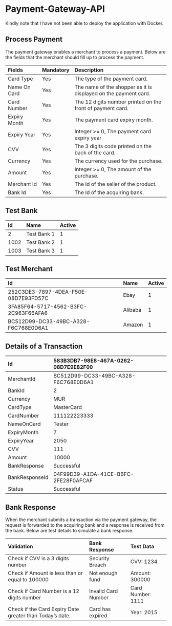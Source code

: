 # Payment-Gateway-API
Kindly note that I have not been able to deploy the application with Docker.

## Process Payment

The payment gateway enables a merchant to process a payment. Below are the fields that the merchant should fill up to process the payment.

|Fields	        |Mandatory	   |Description
| :--- | :--- | :--- |
|Card Type	    |Yes	       |The type of the payment card.
|Name On Card	|Yes	       |The name of the shopper as it is displayed on the payment card.
|Card Number	|Yes	       |The 12 digits number printed on the front of payment card.
|Expiry Month	|Yes	       |The payment card expiry month.
|Expiry Year	|Yes	       |Integer >= 0, The payment card expiry year                           
|CVV	        |Yes	       |The 3 digits code printed on the back of the card.
|Currency	    |Yes	       |The currency used for the purchase. 
|Amount	      |Yes	       |Integer >= 0, The amount of the purchase.                           
|Merchant Id	|Yes	       |The Id of the seller of the product.
|Bank	Id      |Yes	       |The Id of the acquiring bank.

## Test Bank

|Id	    |Name	       |Active
| :--- | :--- | :--- |
|2	    |Test Bank 1   |1
|1002	|Test Bank 2   |1
|1003	|Test Bank 3   |1

## Test Merchant
|Id	                                    |Name	     |Active
| :--- | :--- | :--- |
|252C3DE3-7897-4DEA-F50E-08D7E93FD57C	|Ebay	     |1
|3FA85F64-5717-4562-B3FC-2C963F66AFA6	|Alibaba	 |1
|BC512D99-DC33-49BC-A328-F6C768E0D6A1	|Amazon	     |1

## Details of a Transaction

|Id	                 |583B3DB7-98E8-467A-0262-08D7E9E82F00	
| :--- | :--- |	
|MerchantId          |BC512D99-DC33-49BC-A328-F6C768E0D6A1
|BankId	             |2	
|Currency	         |MUR	
|CardType	         |MasterCard			
|CardNumber	         |111122223333
|NameOnCard	         |Tester
|ExpiryMonth	     |7 
|ExpiryYear          |2050	
|CVV	             |111
|Amount	             |10000
|BankResponse        |Successful	
|BankResponseId	     |04F99D39-A1DA-41CE-BBFC-2FE28F0AFCAF
|Status              |Successful

## Bank Response
When the merchant submits a transaction via the payment gateway, the request is forwarded to the acquiring bank and a response is received from the bank. Below are test details to simulate a bank response.

|Validation	                                                |Bank Response 	         |Test Data
| :--- | :--- | :--- |
Check if CVV is a 3 digits number 	                        |Security Breach	     |CVV: 1234
|Check if Amount is less than or equal to 100000	        |Not enough fund	     |Amount: 300000
|Check if Card Number is a 12 digits number	                |Invalid Card Number	 |Card Number: 1111
|Check if the Card Expiry Date greater than Today’s date.	|Card has expired	     |Year: 2015

